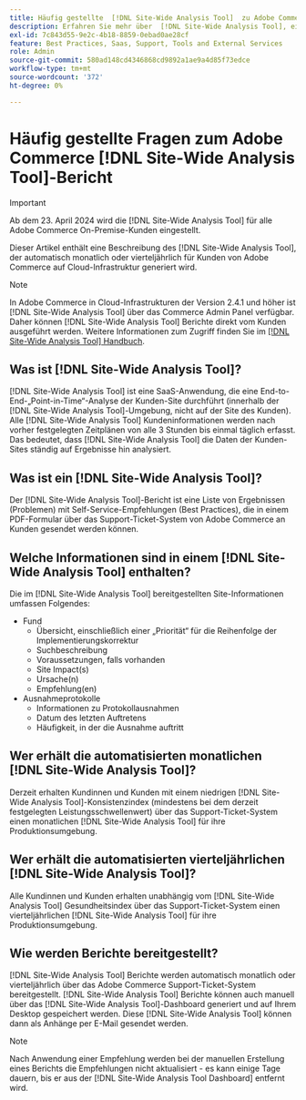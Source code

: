 ```yaml
---
title: Häufig gestellte  [!DNL Site-Wide Analysis Tool]  zu Adobe Commerce-Berichten
description: Erfahren Sie mehr über  [!DNL Site-Wide Analysis Tool], ein proaktives Self-Service-Tool und ein zentrales Repository, das detaillierte Systemeinblicke und Empfehlungen bietet, um die Sicherheit und Bedienbarkeit Ihrer Adobe Commerce-Installation zu gewährleisten.
exl-id: 7c843d55-9e2c-4b18-8859-0ebad0ae28cf
feature: Best Practices, Saas, Support, Tools and External Services
role: Admin
source-git-commit: 580ad148cd4346868cd9892a1ae9a4d85f73edce
workflow-type: tm+mt
source-wordcount: '372'
ht-degree: 0%

---
```


# Häufig gestellte Fragen zum Adobe Commerce [!DNL Site-Wide Analysis Tool]-Bericht

>[!IMPORTANT]
>
>Ab dem 23. April 2024 wird die [!DNL Site-Wide Analysis Tool] für alle Adobe Commerce On-Premise-Kunden eingestellt.

Dieser Artikel enthält eine Beschreibung des [!DNL Site-Wide Analysis Tool], der automatisch monatlich oder vierteljährlich für Kunden von Adobe Commerce auf Cloud-Infrastruktur generiert wird.

>[!NOTE]
>
>In Adobe Commerce in Cloud-Infrastrukturen der Version 2.4.1 und höher ist [!DNL Site-Wide Analysis Tool] über das Commerce Admin Panel verfügbar. Daher können [!DNL Site-Wide Analysis Tool] Berichte direkt vom Kunden ausgeführt werden. Weitere Informationen zum Zugriff finden Sie im [[!DNL Site-Wide Analysis Tool] Handbuch](https://experienceleague.adobe.com/docs/commerce-operations/tools/site-wide-analysis-tool/access.html).

## Was ist [!DNL Site-Wide Analysis Tool]?

[!DNL Site-Wide Analysis Tool] ist eine SaaS-Anwendung, die eine End-to-End-„Point-in-Time“-Analyse der Kunden-Site durchführt (innerhalb der [!DNL Site-Wide Analysis Tool]-Umgebung, nicht auf der Site des Kunden). Alle [!DNL Site-Wide Analysis Tool] Kundeninformationen werden nach vorher festgelegten Zeitplänen von alle 3 Stunden bis einmal täglich erfasst. Das bedeutet, dass [!DNL Site-Wide Analysis Tool] die Daten der Kunden-Sites ständig auf Ergebnisse hin analysiert.

## Was ist ein [!DNL Site-Wide Analysis Tool]?

Der [!DNL Site-Wide Analysis Tool]-Bericht ist eine Liste von Ergebnissen (Problemen) mit Self-Service-Empfehlungen (Best Practices), die in einem PDF-Formular über das Support-Ticket-System von Adobe Commerce an Kunden gesendet werden können.

## Welche Informationen sind in einem [!DNL Site-Wide Analysis Tool] enthalten?

Die im [!DNL Site-Wide Analysis Tool] bereitgestellten Site-Informationen umfassen Folgendes:

* Fund
   * Übersicht, einschließlich einer „Priorität“ für die Reihenfolge der Implementierungskorrektur
   * Suchbeschreibung
   * Voraussetzungen, falls vorhanden
   * Site Impact(s)
   * Ursache(n)
   * Empfehlung(en)
* Ausnahmeprotokolle
   * Informationen zu Protokollausnahmen
   * Datum des letzten Auftretens
   * Häufigkeit, in der die Ausnahme auftritt

## Wer erhält die automatisierten monatlichen [!DNL Site-Wide Analysis Tool]?

Derzeit erhalten Kundinnen und Kunden mit einem niedrigen [!DNL Site-Wide Analysis Tool]-Konsistenzindex (mindestens bei dem derzeit festgelegten Leistungsschwellenwert) über das Support-Ticket-System einen monatlichen [!DNL Site-Wide Analysis Tool] für ihre Produktionsumgebung.

## Wer erhält die automatisierten vierteljährlichen [!DNL Site-Wide Analysis Tool]?

Alle Kundinnen und Kunden erhalten unabhängig vom [!DNL Site-Wide Analysis Tool] Gesundheitsindex über das Support-Ticket-System einen vierteljährlichen [!DNL Site-Wide Analysis Tool] für ihre Produktionsumgebung.

## Wie werden Berichte bereitgestellt?

[!DNL Site-Wide Analysis Tool] Berichte werden automatisch monatlich oder vierteljährlich über das Adobe Commerce Support-Ticket-System bereitgestellt. [!DNL Site-Wide Analysis Tool] Berichte können auch manuell über das [!DNL Site-Wide Analysis Tool]-Dashboard generiert und auf Ihrem Desktop gespeichert werden. Diese [!DNL Site-Wide Analysis Tool] können dann als Anhänge per E-Mail gesendet werden.

>[!NOTE]
>
>Nach Anwendung einer Empfehlung werden bei der manuellen Erstellung eines Berichts die Empfehlungen nicht aktualisiert - es kann einige Tage dauern, bis er aus der [!DNL Site-Wide Analysis Tool Dashboard] entfernt wird.
